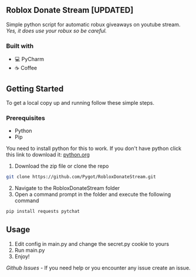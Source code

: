 <!-- ABOUT THE PROJECT -->
## Roblox Donate Stream [UPDATED]
Simple python script for automatic robux giveaways on youtube stream.
_Yes, it does use your robux so be careful._

### Built with
* 💻 PyCharm
* ☕ Coffee

<!-- GETTING STARTED -->
## Getting Started

To get a local copy up and running follow these simple steps.

### Prerequisites

* Python
* Pip

You need to install python for this to work. If you don't have python click this link to download it: [python.org](https://www.python.org)

1. Download the zip file or clone the repo 
```sh
git clone https://github.com/Pygot/RobloxDonateStream.git
```
2. Navigate to the RobloxDonateStream folder
3. Open a command prompt in the folder and execute the following command
```sh
pip install requests pytchat
```

<!-- USAGE EXAMPLES -->
## Usage

1. Edit config in main.py and change the secret.py cookie to yours
2. Run main.py
3. Enjoy!

_Github Issues_ - If you need help or you encounter any issue create an issue.

